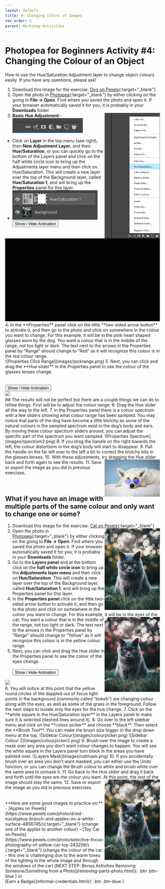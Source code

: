 ```yaml
---
layout: default
title: 4- Changing Colors of Images
nav_order: 5
parent: Workshop Activities
---
```

# Photopea for Beginners Activity #4: Changing the Colour of an Object
How to use the Hue/Saturation Adjustment layer to change object colours easily. If you have any questions, please ask!

1. Download this image for the exercise: [Dog on Pexels](https://www.pexels.com/photo/medium-short-coated-white-dog-on-white-textile-2607544/ ){:target="_blank"}
2. Open the photo in [Photopea](https://www.photopea.com/){:target="_blank"} by either clicking on the going to **File -> Open**. Find where you saved the photo and open it. If your browser automatically saved it for you, it is probably in your **Downloads** folder.
3. **Basic Hue Adjustment**:- <img src="images/adjustmentlayerhue.png" style="float:right;width:180px;" alt="Hue Adjustment Layer">
 ![Properties Adjustment](images/adjustmentlayer1.png)
- Click on **Layer** in the top menu (see right), then **New Adjustment Layer**, and then **Hue/Saturation**, or you can quickly go to the bottom of the Layers panel and click on the half white circle icon to bring up the Adjustments layer menu and then click on Hue/Saturation. This will create a new layer over the top of the Background layer, called **Hue/Saturation 1**, and will bring up the **Properties** panel for this layer.
-  ![Layer Hue Saturation](images/huesaturation.png)
<button onclick="toggle('gif1')">Show / Hide Animation </button>
<div id="gif1">
      <img src="images/hue-saturation.gif">
      </div>
4. In the **Properties** panel click on the little **two-sided arrow button** to activate it, and then go to the photo and click on somewhere in the colour you want to change. For this example, it will be in the pink heart shaped glasses worn by the dog. You want a colour that is in the middle of the range, not too light or dark. The text next to the arrows in the Properties panel by “Range” should change to “Red” as it will recognize this colour is in the red colour range. <br>
 ![Properties Click Range](images/pickrange.png)
5. Next, you can click and drag the **Hue slider** in the Properties panel to see the colour of the glasses lenses change. <br>
<br><br>
<button onclick="toggle('gif2')">Show / Hide Animation </button>
<div id="gif2">
      <img src="images/hue-slider.gif">
      </div>
## The results will not be perfect but there are a couple things we can do to refine things. First will be to adjust the colour range:
6. Drag the Hue slider all the way to the left.
7. In the Properties panel there is a colour spectrum with a few sliders showing what colour range has been sampled. You may notice that parts of the dog have become a little blotchy as some of the natural colours in the sampled spectrum exist in the dog’s body and ears. By moving these colour spectrum sliders around, you can adjust the specific part of the spectrum you want sampled. 
 ![Properties Spectrum](images/spectrum2.png)
8. If you drag the handle on the right towards the left, the colour distortions in the dog’s body will start to disappear.
9. Pull the handle on the far left over to the left a bit to correct the blotchy bits in the glasses lenses.
10. With these adjustments, try dragging the Hue slider back and forth again to see the results. <img src="images/dogblue.png" style="float:right;width:180px;" alt="White Dog Blue Glasses">
11. Save or export the image as you did in previous exercises.<br><br><br>

## What if you have an image with multiple parts of the same colour and only want to change one or some?
1. Download this image for the exercise: [Cat on Pexels](https://www.pexels.com/photo/selective-focus-photo-of-grey-cat-1521304/){:target="_blank"}<img src="images/cat.png" style="float:right;width:180px;" alt="Grey Cat in Grass">
2. Open the photo in [Photopea](https://www.photopea.com/){:target="_blank"} by either clicking on the going to **File -> Open**. Find where you saved the photo and open it. If your browser automatically saved it for you, it is probably in your **Downloads** folder.
3. Go to the **Layers panel** and at the bottom click on the **half white circle icon** to bring up the **Adjustments layer menu** and then click on **Hue/Saturation**. This will create a new layer over the top of the Background layer, called **Hue/Saturation 1**, and will bring up the Properties panel for this layer.
4. In the **Properties panel** click on the little two-sided arrow button to activate it, and then go to the photo and click on somewhere in the colour you want to change. For this example, it will be in the eyes of the cat. <img src="images/cathue.png" style="float:right;width:180px;" alt="Grey Cat in Grass Magenta Eyes">You want a colour that is in the middle of the range, not too light or dark. The text next to the arrows in the Properties panel by “Range” should change to “Yellow” as it will recognize this colour is in the yellow colour range.
5. Next, you can click and drag the Hue slider in the Properties panel to see the colour of the eyes change.
<br><br>
<button onclick="toggle('gif3')">Show / Hide Animation </button>
<div id="gif2">
      <img src="images/cat-photopea1.gif">
      </div>
6. You will notice at this point that the yellow round circles of the dappled out of focus light points in the background (commonly called “bokeh”) are changing colour along with the eyes, as well as some of the grass in the foreground. Follow the next steps to isolate only the eyes for the hue change.
7. Click on the **white square in the Hue/Saturation layer** in the Layers panel to make sure it is selected (dashed lines around it).
8. Go over to the left sidebar menu and click on the **colour picker** and choose **black**. Then select the **Brush Tool**. You can make the brush size bigger in the drop down menu at the top.  ![Sidebar Colour](images/colourpicker.png) ![Sidebar Colour 2](images/colourpicker2.png)
9. Brush over the image to create a mask over any area you don’t want colour changes to happen. You will see the white square in the Layers panel turn black in the areas you have painted over.  ![Layers Mask](images/catmask.png)
10. If you accidentally brush over an area you don’t want masked, you can either use the Undo function, or you can change the Brush colour to white and brush white over the same area to unmask it.
11. Go back to the Hue slider and drag it back and forth until the eyes are the colour you want. At this point, the rest of the image should stay the same. <img src="images/catending.png" style="float:right;width:180px;" alt="Grey Cat in Grass Blue Eyes">
12. Save or export the image as you did in previous exercises.<br><br><br>
**Here are some good images to practice on:**
- [Apples on Pexels](https://www.pexels.com/photo/dried-eucalyptus-branch-and-apples-on-a-white-surface-4856745/){:target="_blank"} (change one of the apples to another colour)
- [Toy Car on Pexels](https://www.pexels.com/photo/selective-focus-photography-of-yellow-car-toy-243206/){:target="_blank"} (change the colour of the car - this one is challenging due to the warm tones of the lighting in the whole image and through the windows of the car)
[NEXT STEP: Bonus Activities Removing Someone/Something from a Photo](removing-parts-photo.html){: .btn .btn-blue } or<br>
[Earn a Badge](informal-credentials.html){: .btn .btn-blue }

<script>  

    function toggle(input) {
        var x = document.getElementById(input);
        if (x.style.display === "none") {
            x.style.display = "block";
        } else {
            x.style.display = "none";
        }
    }
</script>
